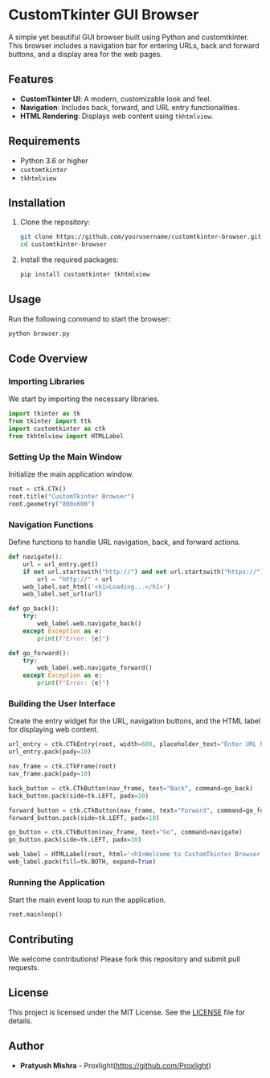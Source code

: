 # CustomTkinter GUI Browser

A simple yet beautiful GUI browser built using Python and customtkinter. This browser includes a navigation bar for entering URLs, back and forward buttons, and a display area for the web pages.

## Features

- **CustomTkinter UI**: A modern, customizable look and feel.
- **Navigation**: Includes back, forward, and URL entry functionalities.
- **HTML Rendering**: Displays web content using `tkhtmlview`.

## Requirements

- Python 3.6 or higher
- `customtkinter`
- `tkhtmlview`

## Installation

1. Clone the repository:

    ```bash
    git clone https://github.com/yourusername/customtkinter-browser.git
    cd customtkinter-browser
    ```

2. Install the required packages:

    ```bash
    pip install customtkinter tkhtmlview
    ```

## Usage

Run the following command to start the browser:

```bash
python browser.py
```

## Code Overview

### Importing Libraries

We start by importing the necessary libraries.

```python
import tkinter as tk
from tkinter import ttk
import customtkinter as ctk
from tkhtmlview import HTMLLabel
```

### Setting Up the Main Window

Initialize the main application window.

```python
root = ctk.CTk()
root.title("CustomTkinter Browser")
root.geometry("800x600")
```

### Navigation Functions

Define functions to handle URL navigation, back, and forward actions.

```python
def navigate():
    url = url_entry.get()
    if not url.startswith("http://") and not url.startswith("https://"):
        url = "http://" + url
    web_label.set_html('<h1>Loading...</h1>')
    web_label.set_url(url)

def go_back():
    try:
        web_label.web.navigate_back()
    except Exception as e:
        print(f"Error: {e}")

def go_forward():
    try:
        web_label.web.navigate_forward()
    except Exception as e:
        print(f"Error: {e}")
```

### Building the User Interface

Create the entry widget for the URL, navigation buttons, and the HTML label for displaying web content.

```python
url_entry = ctk.CTkEntry(root, width=600, placeholder_text="Enter URL here")
url_entry.pack(pady=10)

nav_frame = ctk.CTkFrame(root)
nav_frame.pack(pady=10)

back_button = ctk.CTkButton(nav_frame, text="Back", command=go_back)
back_button.pack(side=tk.LEFT, padx=10)

forward_button = ctk.CTkButton(nav_frame, text="Forward", command=go_forward)
forward_button.pack(side=tk.LEFT, padx=10)

go_button = ctk.CTkButton(nav_frame, text="Go", command=navigate)
go_button.pack(side=tk.LEFT, padx=10)

web_label = HTMLLabel(root, html='<h1>Welcome to CustomTkinter Browser!</h1>')
web_label.pack(fill=tk.BOTH, expand=True)
```

### Running the Application

Start the main event loop to run the application.

```python
root.mainloop()
```

## Contributing

We welcome contributions! Please fork this repository and submit pull requests.

## License

This project is licensed under the MIT License. See the [LICENSE](LICENSE) file for details.

## Author

- **Pratyush Mishra** - Proxlight(https://github.com/Proxlight)
